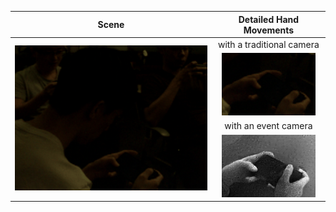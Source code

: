 <table class="center" align="center">
    <thead class="center">
        <tr>
            <th>Scene</th>
            <th>Detailed Hand Movements</th>
        </tr>
    </thead>
    <tbody class="center" align="center">
        <tr>
            <td rowspan=4><img src="img/frame.gif" raw=true></td>
            <td>with a traditional camera</td>
        </tr>
        <tr>
            <td class="center" align="center"><img src="img/frame_crop.gif" raw=true></td>
        </tr>
        <tr>
            <td>with an event camera</td>
        </tr>
        <tr>
            <td><img src="img/event.gif" raw=true></td>
        </tr>
    </tbody>
</table>